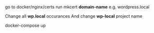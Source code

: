 go to docker/nginx/certs
run mkcert **domain-name**
e.g. wordpress.local

Change all **wp.local** occurances
And change **wp-local** project name

docker-compose up
